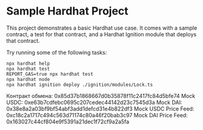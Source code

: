 # Sample Hardhat Project

This project demonstrates a basic Hardhat use case. It comes with a sample contract, a test for that contract, and a Hardhat Ignition module that deploys that contract.

Try running some of the following tasks:

```shell
npx hardhat help
npx hardhat test
REPORT_GAS=true npx hardhat test
npx hardhat node
npx hardhat ignition deploy ./ignition/modules/Lock.ts
```
Контракт обмена: 0x85d37b1868667d0b35878f11c2417fc84d5bfe74
Mock USDC: 0xe63b7cdfebc0695c207cedec44142d23c7545d3a
Mock DAI: 0x38e8a2a03bf9bf54abf3add1defcd31e4b822df3
Mock USDC Price Feed: 0xc18c2a1717c494c563d71174c80a46f20bab3c97
Mock DAI Price Feed: 0x163027c44cf804e9f5391a21dec1f72cf9a2a5fa